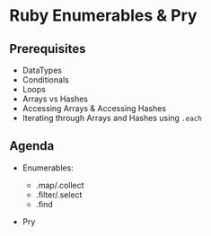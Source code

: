 # Ruby Enumerables & Pry

## Prerequisites

- DataTypes
- Conditionals
- Loops
- Arrays vs Hashes
- Accessing Arrays & Accessing Hashes
- Iterating through Arrays and Hashes using `.each`

## Agenda

- Enumerables:
    - .map/.collect
    - .filter/.select
    - .find

- Pry